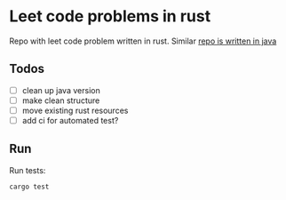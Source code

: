 # Leet code problems in rust

Repo with leet code problem written in rust. Similar [repo is written in java](https://github.com/Mishco/leet-code-problems)

## Todos

- [ ] clean up java version
- [ ] make clean structure
- [ ] move existing rust resources
- [ ] add ci for automated test?

## Run

Run tests:

```bash
cargo test
```
